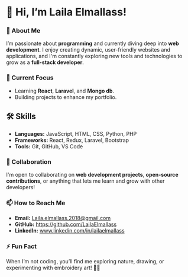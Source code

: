 # 👋 Hi, I’m Laila Elmallass!

### 👀 About Me  
I’m passionate about **programming** and currently diving deep into **web development**. I enjoy creating dynamic, user-friendly websites and applications, and I'm constantly exploring new tools and technologies to grow as a **full-stack developer**.

### 🌱 Current Focus  
- Learning **React**, **Laravel**, and **Mongo db**.  
- Building projects to enhance my portfolio.

## 🛠 Skills
- **Languages:** JavaScript, HTML, CSS, Python, PHP
- **Frameworks:** React, Redux, Laravel, Bootstrap
- **Tools:** Git, GitHub, VS Code

### 💞️ Collaboration  
I'm open to collaborating on **web development projects**, **open-source contributions**, or anything that lets me learn and grow with other developers!

### 📫 How to Reach Me  
- **Email:** Laila.elmallass.2018@gmail.com  
- **GitHub:** https://github.com/LailaElmallass
- **LinkedIn:**  www.linkedin.com/in/lailaelmallass 

### ⚡ Fun Fact  
When I’m not coding, you’ll find me exploring nature, drawing, or experimenting with embroidery art! 🎨🌿


<!---
LailaElmallass/LailaElmallass is a ✨ special ✨ repository because its `README.md` (this file) appears on your GitHub profile.
You can click the Preview link to take a look at your changes.
--->
